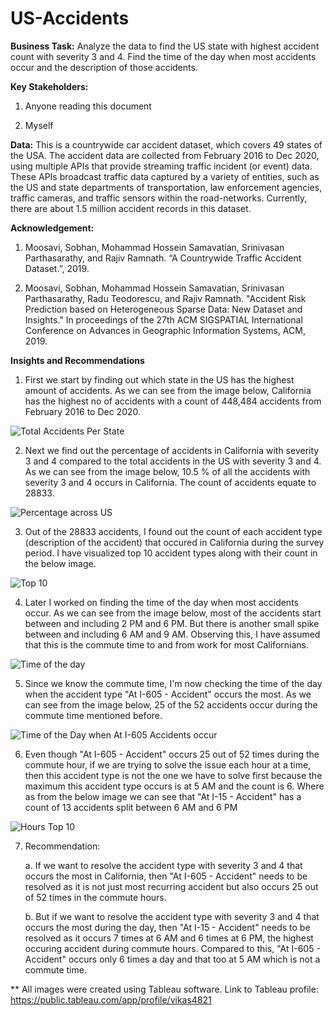 # US-Accidents

**Business Task:**
Analyze the data to find the US state with highest accident count with severity 3 and 4. Find the time of the day when most accidents occur and the description of those accidents. 

**Key Stakeholders:**
1. Anyone reading this document

2. Myself

**Data:** 
This is a countrywide car accident dataset, which covers 49 states of the USA. The accident data are collected from February 2016 to Dec 2020, using multiple APIs that provide streaming traffic incident (or event) data. These APIs broadcast traffic data captured by a variety of entities, such as the US and state departments of transportation, law enforcement agencies, traffic cameras, and traffic sensors within the road-networks. Currently, there are about 1.5 million accident records in this dataset.

**Acknowledgement:**

1. Moosavi, Sobhan, Mohammad Hossein Samavatian, Srinivasan Parthasarathy, and Rajiv Ramnath. “A Countrywide Traffic Accident Dataset.”, 2019.

2. Moosavi, Sobhan, Mohammad Hossein Samavatian, Srinivasan Parthasarathy, Radu Teodorescu, and Rajiv Ramnath. "Accident Risk Prediction based on Heterogeneous Sparse Data: New Dataset and Insights." In proceedings of the 27th ACM SIGSPATIAL International Conference on Advances in Geographic Information Systems, ACM, 2019.
 
**Insights and Recommendations**

1. First we start by finding out which state in the US has the highest amount of accidents. As we can see from the image below, California has the highest no of accidents with a count of 448,484 accidents from February 2016 to Dec 2020.

![Total Accidents Per State](https://user-images.githubusercontent.com/65936796/146765458-c7b09dc1-326c-4616-8858-9a1287d30a08.png)

2. Next we find out the percentage of accidents in California with severity 3 and 4 compared to the total accidents in the US with severity 3 and 4. As we can see from the image below, 10.5 % of all the accidents with severity 3 and 4 occurs in California. The count of accidents equate to 28833.

![Percentage across US](https://user-images.githubusercontent.com/65936796/146765479-aa34e57c-b093-41db-b202-9c6d252abc7c.png)

3. Out of the 28833 accidents, I found out the count of each accident type (description of the accident) that occured in California during the survey period. I have visualized top 10 accident types along with their count in the below image.

![Top 10](https://user-images.githubusercontent.com/65936796/146765490-b66859e9-085a-42c1-a087-dcf6b33d4419.png)

4. Later I worked on finding the time of the day when most accidents occur. As we can see from the image below, most of the accidents start between and including 2 PM and 6 PM. But there is another small spike between and including 6 AM and 9 AM. Observing this, I have assumed that this is the commute time to and from work for most Californians.

![Time of the day](https://user-images.githubusercontent.com/65936796/146765503-f22c3096-a017-4e62-bd25-2e31c601cd5e.png)

5. Since we know the commute time, I'm now checking the time of the day when the accident type "At I-605 - Accident" occurs the most. As we can see from the image below, 25 of the 52 accidents occur during the commute time mentioned before.

![Time of the Day when At I-605 Accidents occur](https://user-images.githubusercontent.com/65936796/146765521-8ad55529-8dc1-413a-be25-13136115ed80.png)

6. Even though "At I-605 - Accident" occurs 25 out of 52 times during the commute hour, if we are trying to solve the issue each hour at a time, then this accident type is not the one we have to solve first because the maximum this accident type occurs is at 5 AM and the count is 6. Where as from the below image we can see that "At I-15 - Accident" has a count of 13 accidents split between 6 AM and 6 PM

![Hours Top 10](https://user-images.githubusercontent.com/65936796/146765549-7dbe6354-da44-4dac-a092-c8eed3395eef.png)

7. Recommendation: 

   a. If we want to resolve the accident type with severity 3 and 4 that occurs the most in California, then "At I-605 - Accident" needs to be resolved as it is not just most recurring accident but also occurs 25 out of 52 times in the commute hours.
   
   b. But if we want to resolve the accident type with severity 3 and 4 that occurs the most during the day, then "At I-15 - Accident" needs to be resolved as it occurs 7 times at 6 AM and 6 times at 6 PM, the highest occuring accident during commute hours. Compared to this, "At I-605 - Accident" occurs only 6 times a day and that too at 5 AM which is not a commute time. 

** All images were created using Tableau software. Link to Tableau profile: https://public.tableau.com/app/profile/vikas4821
